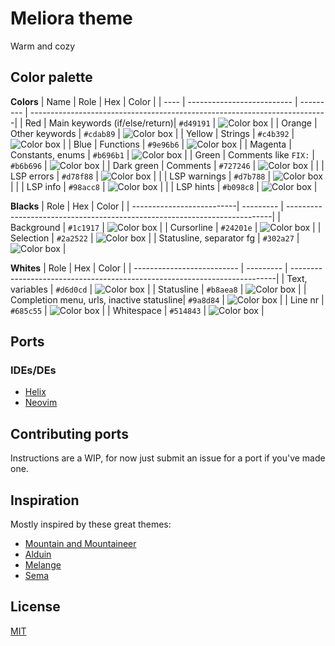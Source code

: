 # Meliora theme
Warm and cozy

## Color palette
**Colors**
| Name        | Role                          | Hex       | Color                                                                     |
| ----        | --------------------------    | --------- | --------------------------------------------------------------------------|
| Red         | Main keywords (if/else/return)| `#d49191` | ![Color box](https://via.placeholder.com/24/d49191/d49191.png)            |
| Orange      | Other keywords                | `#cdab89` | ![Color box](https://via.placeholder.com/24/cdab89/cdab89.png)            |
| Yellow      | Strings                       | `#c4b392` | ![Color box](https://via.placeholder.com/24/c4b392/c4b392.png)            |
| Blue        | Functions                     | `#9e96b6` | ![Color box](https://via.placeholder.com/24/9e96b6/9e96b6.png)            |
| Magenta     | Constants, enums              | `#b696b1` | ![Color box](https://via.placeholder.com/24/b696b1/b696b1.png)            |
| Green       | Comments like `FIX:`          | `#b6b696` | ![Color box](https://via.placeholder.com/24/b6b696/b6b696.png)            |
| Dark green  | Comments                      | `#727246` | ![Color box](https://via.placeholder.com/24/727246/727246.png)            |
|             | LSP errors                    | `#d78f88` | ![Color box](https://via.placeholder.com/24/d78f88/d78f88.png)            |
|             | LSP warnings                  | `#d7b788` | ![Color box](https://via.placeholder.com/24/d7b788/d7b788.png)            |
|             | LSP info                      | `#98acc8` | ![Color box](https://via.placeholder.com/24/98acc8/98acc8.png)            |
|             | LSP hints                     | `#b098c8` | ![Color box](https://via.placeholder.com/24/b098c8/b098c8.png)            |

**Blacks**
| Role                      | Hex       | Color                                                                     |
| --------------------------| --------- | --------------------------------------------------------------------------|
| Background                | `#1c1917` | ![Color box](https://via.placeholder.com/24/1c1917/1c1917.png)            |
| Cursorline                | `#24201e` | ![Color box](https://via.placeholder.com/24/24201e/24201e.png)            |
| Selection                 | `#2a2522` | ![Color box](https://via.placeholder.com/24/2a2522/2a2522.png)            |
| Statusline, separator fg  | `#302a27` | ![Color box](https://via.placeholder.com/24/302a27/302a27.png)            |

**Whites**
| Role                                      | Hex       | Color                                                                     |
| --------------------------                | --------- | --------------------------------------------------------------------------|
| Text, variables                           | `#d6d0cd` | ![Color box](https://via.placeholder.com/24/d6d0cd/d6d0cd.png)            |
| Statusline                                | `#b8aea8` | ![Color box](https://via.placeholder.com/24/b8aea8/b8aea8.png)            |
| Completion menu, urls, inactive statusline| `#9a8d84` | ![Color box](https://via.placeholder.com/24/9a8d84/9a8d84.png)            |
| Line nr                                   | `#685c55` | ![Color box](https://via.placeholder.com/24/685c55/685c55.png)            |
| Whitespace                                | `#514843` | ![Color box](https://via.placeholder.com/24/514843/514843.png)            |


## Ports
### IDEs/DEs
- [Helix](https://github.com/helix-editor/helix/wiki/Themes#meliora)
- [Neovim](https://github.com/meliora-theme/neovim)

## Contributing ports
Instructions are a WIP, for now just submit an issue for a port if you've made one.

## Inspiration
Mostly inspired by these great themes:
- [Mountain and Mountaineer](https://github.com/mountain-theme/mountain)
- [Alduin](https://github.com/alessandroyorba/alduin)
- [Melange](https://github.com/savq/melange)
- [Sema](https://github.com/arzg/sema)

## License
[MIT](https://github.com/meliora-theme/theme/blob/main/LICENSE)

